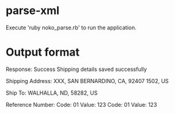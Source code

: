 # parse-xml
Execute 'ruby noko_parse.rb' to run the application.

# Output format
Response: Success
Shipping details saved successfully

Shipping Address:
XXX, SAN BERNARDINO, CA, 92407 1502, US

Ship To:
WALHALLA, ND, 58282, US

Reference Number:
Code: 01 Value: 123
Code: 01 Value: 123
